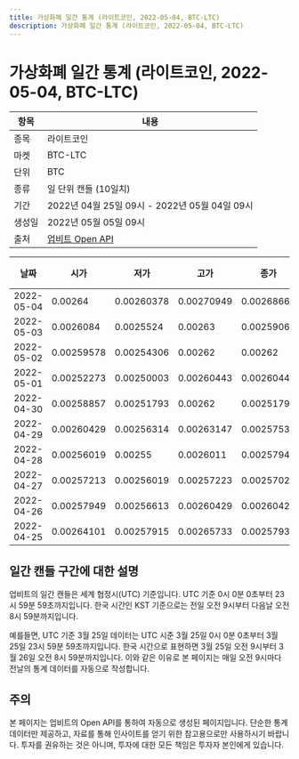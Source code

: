 ```yaml
---
title: 가상화폐 일간 통계 (라이트코인, 2022-05-04, BTC-LTC)
description: 가상화폐 일간 통계 (라이트코인, 2022-05-04, BTC-LTC)
---
```



가상화폐 일간 통계 (라이트코인, 2022-05-04, BTC-LTC)
===

|항목|내용|
|--|--|
|종목|라이트코인|
|마켓|BTC-LTC|
|단위|BTC|
|종류|일 단위 캔들 (10일치)|
|기간|2022년 04월 25일 09시 - 2022년 05월 04일 09시|
|생성일|2022년 05월 05일 09시|
|출처|[업비트 Open API](https://docs.upbit.com)|


|날짜|시가|저가|고가|종가|비고|
|--|--|--|--|--|--|
|2022-05-04|0.00264|0.00260378|0.00270949|0.00268661|    |
|2022-05-03|0.0026084|0.0025524|0.00263|0.0025906|    |
|2022-05-02|0.00259578|0.00254306|0.00262|0.00262|    |
|2022-05-01|0.00252273|0.00250003|0.00260443|0.00260443|    |
|2022-04-30|0.00258857|0.00251793|0.00262|0.00251793|    |
|2022-04-29|0.00260429|0.00256314|0.00263147|0.00257539|    |
|2022-04-28|0.00256019|0.00255|0.0026011|0.00257945|    |
|2022-04-27|0.00257213|0.00256019|0.00257223|0.00257022|    |
|2022-04-26|0.00257949|0.00256613|0.00260429|0.00260429|    |
|2022-04-25|0.00264101|0.00257915|0.00265733|0.00257933|    |


일간 캔들 구간에 대한 설명
---


업비트의 일간 캔들은 세계 협정시(UTC) 기준입니다. 
UTC 기준 0시 0분 0초부터 23시 59분 59초까지입니다. 
한국 시간인 KST 기준으로는 전일 오전 9시부터 다음날 오전 8시 59분까지입니다. 


예를들면, UTC 기준 3월 25일 데이터는 UTC 시준 3월 25일 0시 0분 0초부터 3월 25일 23시 59분 59초까지입니다. 
한국 시간으로 표현하면 3월 25일 오전 9시부터 3월 26일 오전 8시 59분까지입니다. 
이와 같은 이유로 본 페이지는 매일 오전 9시마다 전날의 통계 데이터를 자동으로 작성합니다. 


주의
---


본 페이지는 업비트의 Open API를 통하여 자동으로 생성된 페이지입니다. 
단순한 통계 데이터만 제공하고, 자료를 통해 인사이트를 얻기 위한 참고용으로만 사용하시기 바랍니다. 
투자를 권유하는 것은 아니며, 투자에 대한 모든 책임은 투자자 본인에게 있습니다. 
